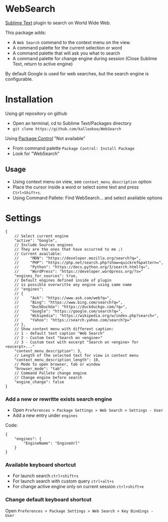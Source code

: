 # WebSearch

[Sublime Text](https://www.sublimetext.com) plugin to search on World Wide Web.

This package adds:

* A `Web Search` command to the context menu on the view.
* A command palette for the current selection or word
* A command palette that will ask you what to search
* A command palette for change engine during session (Close Sublime Text, return to active engine)

By default Google is used for web searches, but the search engine is configurable.

# Installation

Using git repository on github

- Open an terminal, cd to Sublime Text/Packages directory
- `git clone https://github.com/kallookoo/WebSearch`

Using [Package Control](http://wbond.net/sublime_packages/package_control) "Not available"

- From command palette `Package Control: Install Package`
- Look for "WebSearch"

## Usage

- Using context menu on view, see `context_menu_description` option
- Place the cursor inside a word or select some text and press `Ctrl+Shift+s`.
- Using Command Pallete:
  Find WebSearch... and select available options

# Settings

    {
        // Select current engine
        "active": "Google",
        // Include Sources engines
        // They are the ones that have occurred to me ;)
        // Current available:
        //     "MDN": "https://developer.mozilla.org/search?q=",
        //     "PHP": "https://php.net/search.php?show=quickref&pattern=",
        //     "Python": "https://docs.python.org/3/search.html?q=",
        //     "WordPress": "https://developer.wordpress.org/?s="
        "engines_for_sources": true,
        // Default engines defined inside of plugin
        // is possible overwritte any engine using same name
        // "engines":
        // {
        //     "Ask": "https://www.ask.com/web?q=",
        //     "Bing": "https://www.bing.com/search?q=",
        //     "DuckDuckGo": "https://duckduckgo.com/?q=",
        //     "Google": "https://google.com/search?q=",
        //     "Wikipedia": "https://wikipedia.org/w/index.php?search=",
        //     "Yahoo": "https://search.yahoo.com/search?p="
        // },
        // Show context menu with different caption:
        // 1 - default text caption "Web Search"
        // 2 - Custom text "Search on <engine>"
        // 3 - Custom text with excerpt "Search on <engine> for <excerpt>..."
        "context_menu_description": 3,
        // Length of the selected text for view in context menu
        "context_menu_description_length": 10,
        // Mode to open browser, tab or window
        "browser_mode": "tab",
        // Command Pallete change engine
        // Change engine before search
        "engine_change": false
    }

### Add a new or rewritte exists search engine

- Open `Preferences > Package Settings > Web Search > Settings - User`
- Add a new entry under `engines`

Code:

    {
        "engines": {
            "EngineName": "EngineUrl"
        }
    }

### Available keyboard shortcut

- For launch search `ctrl+shift+s`
- For launch search with custom query `ctrl+alt+s`
- For change active engine only on current session `ctrl+shift+e`

### Change default keyboard shortcut

Open `Preferences > Package Settings > Web Search > Key Bindings - User`
